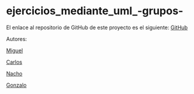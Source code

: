 # ejercicios_mediante_uml_-grupos-
El enlace al repositorio de GitHub de este proyecto es el siguiente: [GitHub](https://github.com/migueliiin/ejercicios_mediante_uml_-grupos-.git)

Autores:

[Miguel](https://github.com/migueliiin)

[Carlos](https://github.com/carlospuigserver)

[Nacho](https://github.com/Nachopedrero)

[Gonzalo](https://github.com/GonzaloGmv)
